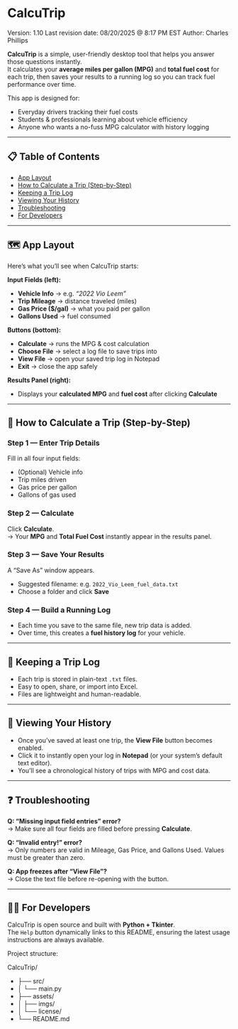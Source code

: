 # CalcuTrip
Version: 1.10
Last revision date: 08/20/2025 @ 8:17 PM EST
Author: Charles Phillips  

**CalcuTrip** is a simple, user-friendly desktop tool that helps you answer those questions instantly.  
It calculates your **average miles per gallon (MPG)** and **total fuel cost** for each trip, then saves your results to a running log so you can track fuel performance over time.  

This app is designed for:  
- Everyday drivers tracking their fuel costs  
- Students & professionals learning about vehicle efficiency  
- Anyone who wants a no-fuss MPG calculator with history logging  

---

## 📋 Table of Contents
- [App Layout](#-app-layout)
- [How to Calculate a Trip (Step-by-Step)](#-how-to-calculate-a-trip-step-by-step)
- [Keeping a Trip Log](#-keeping-a-trip-log)
- [Viewing Your History](#-viewing-your-history)
- [Troubleshooting](#-troubleshooting)
- [For Developers](#-for-developers)

---

## 🗺️ App Layout
Here’s what you’ll see when CalcuTrip starts:

**Input Fields (left):**
- **Vehicle Info** → e.g. *“2022 Vio Leem”*  
- **Trip Mileage** → distance traveled (miles)  
- **Gas Price ($/gal)** → what you paid per gallon  
- **Gallons Used** → fuel consumed  

**Buttons (bottom):**
- **Calculate** → runs the MPG & cost calculation  
- **Choose File** → select a log file to save trips into  
- **View File** → open your saved trip log in Notepad  
- **Exit** → close the app safely  

**Results Panel (right):**
- Displays your **calculated MPG** and **fuel cost** after clicking **Calculate**  

---

## 🚀 How to Calculate a Trip (Step-by-Step)

### Step 1 — Enter Trip Details
Fill in all four input fields:
- (Optional) Vehicle info
- Trip miles driven
- Gas price per gallon
- Gallons of gas used


### Step 2 — Calculate
Click **Calculate**.  
→ Your **MPG** and **Total Fuel Cost** instantly appear in the results panel.  

### Step 3 — Save Your Results
A “Save As” window appears.  
- Suggested filename: e.g. `2022_Vio_Leem_fuel_data.txt`  
- Choose a folder and click **Save**  

### Step 4 — Build a Running Log
- Each time you save to the same file, new trip data is added.  
- Over time, this creates a **fuel history log** for your vehicle.  

---

## 📒 Keeping a Trip Log
- Each trip is stored in plain-text `.txt` files.  
- Easy to open, share, or import into Excel.  
- Files are lightweight and human-readable.  

---

## 📂 Viewing Your History
- Once you’ve saved at least one trip, the **View File** button becomes enabled.  
- Click it to instantly open your log in **Notepad** (or your system’s default text editor).  
- You’ll see a chronological history of trips with MPG and cost data.  

---

## ❓ Troubleshooting
**Q: “Missing input field entries” error?**  
→ Make sure all four fields are filled before pressing **Calculate**.  

**Q: “Invalid entry!” error?**  
→ Only numbers are valid in Mileage, Gas Price, and Gallons Used. Values must be greater than zero.  

**Q: App freezes after “View File”?**  
→ Close the text file before re-opening with the button.  

---

## 👨‍💻 For Developers
CalcuTrip is open source and built with **Python + Tkinter**.  
The `Help` button dynamically links to this README, ensuring the latest usage instructions are always available.  

Project structure:  

CalcuTrip/

- ├── src/
- │ └── main.py
- ├── assets/
- │ ├── imgs/
- │ └── license/
- └── README.md
